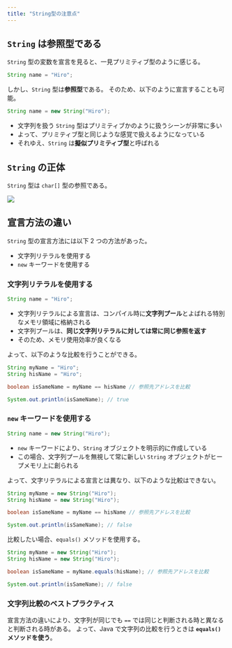 ```yaml
---
title: "String型の注意点"
---
```


## `String` は参照型である

`String` 型の変数を宣言を見ると、一見プリミティブ型のように感じる。

```java
String name = "Hiro";
```

しかし、`String` 型は**参照型**である。
そのため、以下のように宣言することも可能。

```java
String name = new String("Hiro");
```

- 文字列を扱う `String` 型はプリミティブかのように扱うシーンが非常に多い
- よって、プリミティブ型と同じような感覚で扱えるようになっている
- それゆえ、`String` は**擬似プリミティブ型**と呼ばれる

## `String` の正体

`String` 型は `char[]` 型の参照である。

![](https://storage.googleapis.com/zenn-user-upload/673a9e997f04-20240418.png)

## 宣言方法の違い

`String` 型の宣言方法には以下 2 つの方法があった。

- 文字列リテラルを使用する
- `new` キーワードを使用する

### 文字列リテラルを使用する

```java
String name = "Hiro";
```

- 文字列リテラルによる宣言は、コンパイル時に**文字列プール**とよばれる特別なメモリ領域に格納される
- 文字列プールは、**同じ文字列リテラルに対しては常に同じ参照を返す**
- そのため、メモリ使用効率が良くなる

よって、以下のような比較を行うことができる。

```java
String myName = "Hiro";
String hisName = "Hiro";

boolean isSameName = myName == hisName // 参照先アドレスを比較

System.out.println(isSameName); // true
```

### `new` キーワードを使用する

```java
String name = new String("Hiro");
```

- `new` キーワードにより、`String` オブジェクトを明示的に作成している
- この場合、文字列プールを無視して常に新しい `String` オブジェクトがヒープメモリ上に創られる

よって、文字リテラルによる宣言とは異なり、以下のような比較はできない。

```java
String myName = new String("Hiro");
String hisName = new String("Hiro");

boolean isSameName = myName == hisName // 参照先アドレスを比較

System.out.println(isSameName); // false
```

比較したい場合、`equals()` メソッドを使用する。

```java
String myName = new String("Hiro");
String hisName = new String("Hiro");

boolean isSameName = myName.equals(hisName); // 参照先アドレスを比較

System.out.println(isSameName); // false
```

### 文字列比較のベストプラクティス

宣言方法の違いにより、文字列が同じでも `==` では同じと判断される時と異なると判断される時がある。
よって、Java で文字列の比較を行うときは **`equals()` メソッドを使う**。
